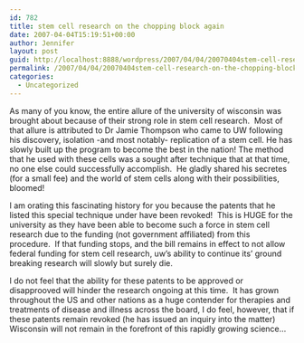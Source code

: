 ```yaml
---
id: 782
title: stem cell research on the chopping block again
date: 2007-04-04T15:19:51+00:00
author: Jennifer
layout: post
guid: http://localhost:8888/wordpress/2007/04/04/20070404stem-cell-research-on-the-chopping-block-again/
permalink: /2007/04/04/20070404stem-cell-research-on-the-chopping-block-again/
categories:
  - Uncategorized
---
```

As many of you know, the entire allure of the university of wisconsin was brought about because of their strong role in stem cell research.  Most of that allure is attributed to Dr Jamie Thompson who came to UW following his discovery, isolation -and most notably- replication of a stem cell. He has slowly built up the program to become the best in the nation! The method that he used with these cells was a sought after technique that at that time, no one else could successfully accomplish.  He gladly shared his secretes (for a small fee) and the world of stem cells along with their possibilities, bloomed!
  
I am orating this fascinating history for you because the patents that he listed this special technique under have been revoked!  This is HUGE for the university as they have been able to become such a force in stem cell research due to the funding (not government affiliated) from this procedure.  If that funding stops, and the bill remains in effect to not allow federal funding for stem cell research, uw&#8217;s ability to continue its&#8217; ground breaking research will slowly but surely die.

I do not feel that the ability for these patents to be approved or disapprooved will hinder the research ongoing at this time.  It has grown throughout the US and other nations as a huge contender for therapies and treatments of disease and illness across the board, I do feel, however, that if these patents remain revoked (he has issued an inquiry into the matter) Wisconsin will not remain in the forefront of this rapidly growing science…